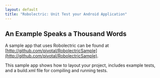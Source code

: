 ```yaml
---
layout: default
title: "Robolectric: Unit Test your Android Application"
---
```


## An Example Speaks a Thousand Words
	
A sample app that uses Robolectric can be found at [http://github.com/pivotal/RobolectricSample](http://github.com/pivotal/RobolectricSample).

This sample app shows how to layout your project, includes example tests, and a build.xml file for compiling and running tests. 

